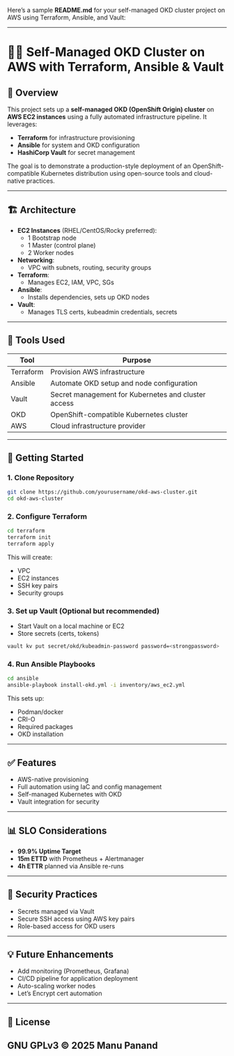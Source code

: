 Here’s a sample **README.md** for your self-managed OKD cluster project on AWS using Terraform, Ansible, and Vault:

---

# 🧑‍💻 Self-Managed OKD Cluster on AWS with Terraform, Ansible & Vault

## 📌 Overview

This project sets up a **self-managed OKD (OpenShift Origin) cluster** on **AWS EC2 instances** using a fully automated infrastructure pipeline. It leverages:

- **Terraform** for infrastructure provisioning
- **Ansible** for system and OKD configuration
- **HashiCorp Vault** for secret management

The goal is to demonstrate a production-style deployment of an OpenShift-compatible Kubernetes distribution using open-source tools and cloud-native practices.

---

## 🏗 Architecture

- **EC2 Instances** (RHEL/CentOS/Rocky preferred):
  - 1 Bootstrap node
  - 1 Master (control plane)
  - 2 Worker nodes
- **Networking**:
  - VPC with subnets, routing, security groups
- **Terraform**:
  - Manages EC2, IAM, VPC, SGs
- **Ansible**:
  - Installs dependencies, sets up OKD nodes
- **Vault**:
  - Manages TLS certs, kubeadmin credentials, secrets

---

## 🔧 Tools Used

| Tool | Purpose |
|------|---------|
| Terraform | Provision AWS infrastructure |
| Ansible | Automate OKD setup and node configuration |
| Vault | Secret management for Kubernetes and cluster access |
| OKD | OpenShift-compatible Kubernetes cluster |
| AWS | Cloud infrastructure provider |

---

## 🚀 Getting Started

### 1. Clone Repository

```bash
git clone https://github.com/yourusername/okd-aws-cluster.git
cd okd-aws-cluster
```

### 2. Configure Terraform

```bash
cd terraform
terraform init
terraform apply
```

This will create:
- VPC
- EC2 instances
- SSH key pairs
- Security groups

### 3. Set up Vault (Optional but recommended)

- Start Vault on a local machine or EC2
- Store secrets (certs, tokens)

```bash
vault kv put secret/okd/kubeadmin-password password=<strongpassword>
```

### 4. Run Ansible Playbooks

```bash
cd ansible
ansible-playbook install-okd.yml -i inventory/aws_ec2.yml
```

This sets up:
- Podman/docker
- CRI-O
- Required packages
- OKD installation

---

## ✅ Features

- AWS-native provisioning
- Full automation using IaC and config management
- Self-managed Kubernetes with OKD
- Vault integration for security

---

## 📊 SLO Considerations

- **99.9% Uptime Target**
- **15m ETTD** with Prometheus + Alertmanager
- **4h ETTR** planned via Ansible re-runs

---

## 🔐 Security Practices

- Secrets managed via Vault
- Secure SSH access using AWS key pairs
- Role-based access for OKD users

---

## 💡 Future Enhancements

- Add monitoring (Prometheus, Grafana)
- CI/CD pipeline for application deployment
- Auto-scaling worker nodes
- Let’s Encrypt cert automation

---

## 📎 License

GNU GPLv3 © 2025 Manu Panand
---

